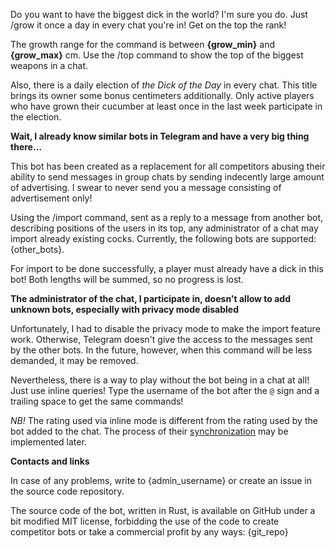 Do you want to have the biggest dick in the world? I'm sure you do. Just /grow it once a day in every chat you're in! Get on the top the rank!

The growth range for the command is between <b>{grow_min}</b> and <b>{grow_max}</b> cm. Use the /top command to show the top of the biggest weapons in a chat.

Also, there is a daily election of <i>the Dick of the Day</i> in every chat. This title brings its owner some bonus centimeters additionally. Only active players who have grown their cucumber at least once in the last week participate in the election.

<b>Wait, I already know similar bots in Telegram and have a very big thing there…</b>

This bot has been created as a replacement for all competitors abusing their ability to send messages in group chats by sending indecently large amount of advertising. I swear to never send you a message consisting of advertisement only!

Using the /import command, sent as a reply to a message from another bot, describing positions of the users in its top, any administrator of a chat may import already existing cocks. Currently, the following bots are supported: {other_bots}.

For import to be done successfully, a player must already have a dick in this bot! Both lengths will be summed, so no progress is lost.

<b>The administrator of the chat, I participate in, doesn't allow to add unknown bots, especially with privacy mode disabled</b>

Unfortunately, I had to disable the privacy mode to make the import feature work. Otherwise, Telegram doesn't give the access to the messages sent by the other bots. In the future, however, when this command will be less demanded, it may be removed.

Nevertheless, there is a way to play without the bot being in a chat at all! Just use inline queries! Type the username of the bot after the <code>@</code> sign and a trailing space to get the same commands!

<i>NB!</i> The rating used via inline mode is different from the rating used by the bot added to the chat. The process of their <a href="https://github.com/kozalosev/DickGrowerBot/issues/17">synchronization</a> may be implemented later.

<b>Contacts and links</b>

In case of any problems, write to {admin_username} or create an issue in the source code repository.

The source code of the bot, written in Rust, is available on GitHub under a bit modified MIT license, forbidding the use of the code to create competitor bots or take a commercial profit by any ways: {git_repo}